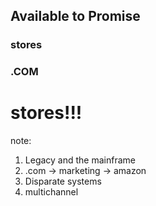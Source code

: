 ##  Available to Promise

### stores <!-- .element: class="fragment" data-fragment-index="1" -->
### .COM <!-- .element: class="fragment" data-fragment-index="2" -->
# __stores!!!__ <!-- .element: class="fragment" data-fragment-index="3" -->


note:
1. Legacy and the mainframe
1. .com -> marketing -> amazon
1. Disparate systems
1. multichannel
